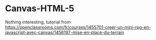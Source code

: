 # Canvas-HTML-5
Nothing interesting, tutorial from https://openclassrooms.com/fr/courses/1455701-creer-un-mini-rpg-en-javascript-avec-canvas/1456197-mise-en-place-du-terrain
